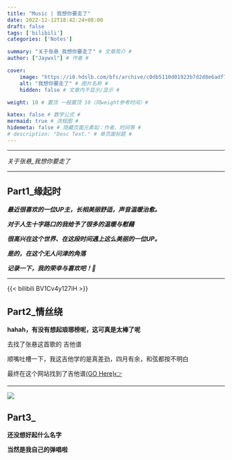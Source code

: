 ```yaml
---
title: "Music | 我想你要走了"
date: 2022-12-12T18:42:24+08:00
draft: false
tags: ['bilibili']
categories: ['Notes']

summary: "关于张悬_我想你要走了" # 文章简介 #
author: ["Jaywxl"] # 作者 #

cover:
    image: "https://i0.hdslb.com/bfs/archive/c0db5110d01923b7d2d8e6adf71f54c691bd9f1f.jpg@672w_378h_1c_!web-space-upload-video.avif" # 图片链接 #
    alt: "我想你要走了" # 图片名称 #
    hidden: false # 文章内不显示/显示 #

weight: 10 # 置顶 一般置顶 10（同weight参考时间）#

katex: false # 数学公式 #
mermaid: true # 流程图 #
hidemeta: false # 隐藏页面元素如：作者、时间等 #
# description: "Desc Text." # 单页面标题 #
---
```



***

*关于张悬_我想你要走了*

***

## Part1_缘起时

***最近很喜欢的一位UP主，长相美丽舒适，声音温暖治愈。***

***对于人生十字路口的我给予了很多的温暖与慰藉***

***很高兴在这个世界、在这段时间遇上这么美丽的一位UP。***

***是的，在这个无人问津的角落***

***记录一下，我的荣幸与喜欢吧！🤣***

***

{{< bilibili BV1Cv4y127iH >}}

## Part2_情丝绕

**hahah，有没有想起琅琊榜呢，这可真是太棒了呢**

去找了张悬这首歌的 吉他谱

顺嘴吐槽一下，我这吉他学的是真差劲，四月有余，和弦都按不明白

最终在这个网站找到了吉他谱[(GO Here)👉](https://www.flybuxiu.com/521.html)

***

<img src="https://m.360buyimg.com/babel/jfs/t1/161698/8/33617/90581/63976503E5ef0a9f0/9d4441bc33d32696.jpg">

## Part3_

**还没想好起什么名字**

**当然是我自己的弹唱啦**




